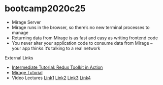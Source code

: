 # bootcamp2020c25
* Mirage Server
* Mirage runs in the browser, so there’s no new terminal processes to manage
* Returning data from Mirage is as fast and easy as writing frontend code
* You never alter your application code to consume data from Mirage – your app thinks it’s talking to a real network

External Links
* [Intermediate Tutorial: Redux Toolkit in Action](https://redux-toolkit.js.org/tutorials/overview)
* [Mirage Tutorial](https://miragejs.com/tutorial/intro/)
* Video Lectures [Link1](https://www.youtube.com/watch?v=cZ5_x0BcJdQ&ab_channel=PanacloudServerlessSaaSTraining) [Link2](https://www.facebook.com/zeeshanhanif/videos/10224313589932253/) [Link3](https://www.youtube.com/watch?v=ShKroZxL89k&ab_channel=PanacloudServerlessSaaSTraininginUrdu) [Link4](https://www.facebook.com/zeeshanhanif/videos/10224323086249655/)
